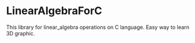 # LinearAlgebraForC
This library for linear_algebra operations on C language. Easy way to learn 3D graphic.
